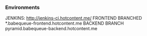 ### Environments

JENKINS: http://jenkins-ci.hotcontent.me/
FRONTEND BRANCHED *.babequeue-frontend.hotcontent.me
BACKEND BRANCH pyramid.babequeue-backend.hotcontent.me
